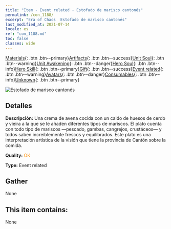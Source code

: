 ```yaml
---
title: "Item - Event related - Estofado de marisco cantonés"
permalink: /con_1188/
excerpt: "Era of Chaos  Estofado de marisco cantonés"
last_modified_at: 2021-07-14
locale: es
ref: "con_1188.md"
toc: false
classes: wide
---
```

 [Materials](/ItemsES/){: .btn .btn--primary}[Artifacts](/ItemsES/Artifacts/){: .btn .btn--success}[Unit Soul](/ItemsES/UnitSoul/){: .btn .btn--warning}[Unit Awakening](/ItemsES/UnitAwakening/){: .btn .btn--danger}[Hero Soul](/ItemsES/HeroSoul/){: .btn .btn--info}[Hero Skill](/ItemsES/HeroSkill/){: .btn .btn--primary}[Gift](/ItemsES/Gift/){: .btn .btn--success}[Event related](/ItemsES/Events/){: .btn .btn--warning}[Avatars](/ItemsES/Avatars/){: .btn .btn--danger}[Consumables](/ItemsES/Consumables/){: .btn .btn--info}[Unknown](/ItemsES/Unknown/){: .btn .btn--primary}

 ![Estofado de marisco cantonés](/images/t/i_81512331.png)

## Detalles
 **Descripción:** Una crema de avena cocida con un caldo de huesos de cerdo y vieira a la que se le añaden diferentes tipos de mariscos. El plato cuenta con todo tipo de mariscos —pescado, gambas, cangrejos, crustáceos— y todos saben increíblemente frescos y equilibrados. Este plato es una interpretación artística de la visión que tiene la provincia de Cantón sobre la comida.

 **Quality:** <span style="color: #FF8C00">OK</span>

 **Type:** Event related

## Gather

  None

## This item contains:

  None

